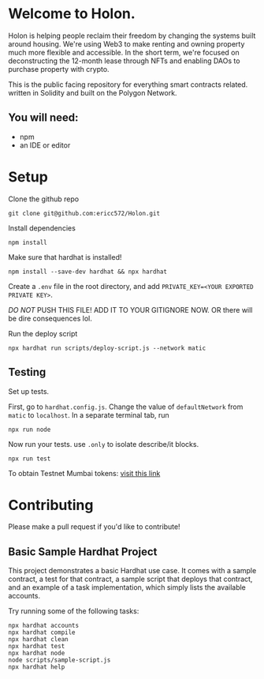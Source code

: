 # Welcome to Holon.
Holon is helping people reclaim their freedom by changing the systems built around housing. We're using Web3 to make renting and owning property much more flexible and accessible. In the short term, we're focused on deconstructing the 12-month lease through NFTs and enabling DAOs to purchase property with crypto.


This is the public facing repository for everything smart contracts related. written in Solidity and built on the Polygon Network.


## You will need:
- npm
- an IDE or editor


# Setup

Clone the github repo 

```
git clone git@github.com:ericc572/Holon.git
```

Install dependencies

```
npm install 
```

Make sure that hardhat is installed!

```
npm install --save-dev hardhat && npx hardhat
```

Create a `.env` file in the root directory, and add `PRIVATE_KEY=<YOUR EXPORTED PRIVATE KEY>`. 

*DO NOT* PUSH THIS FILE! ADD IT TO YOUR GITIGNORE NOW. OR there will be dire consequences lol.

Run the deploy script

```
npx hardhat run scripts/deploy-script.js --network matic
```

## Testing

Set up tests.

First, go to `hardhat.config.js`. Change the value of `defaultNetwork` from `matic` to `localhost`.
In a separate terminal tab, run 

```
npx run node
```

Now run your tests. use `.only` to isolate describe/it blocks.

```
npx run test
```

To obtain Testnet Mumbai tokens:
[visit this link](https://faucet.matic.network/)


# Contributing

Please make a pull request if you'd like to contribute!




## Basic Sample Hardhat Project

This project demonstrates a basic Hardhat use case. It comes with a sample contract, a test for that contract, a sample script that deploys that contract, and an example of a task implementation, which simply lists the available accounts.

Try running some of the following tasks:

```shell
npx hardhat accounts
npx hardhat compile
npx hardhat clean
npx hardhat test
npx hardhat node
node scripts/sample-script.js
npx hardhat help
```
